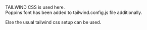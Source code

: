 TAILWIND CSS is used here.
<br>
Poppins font has been added to tailwind.config.js file additionally.
<br>

Else the usual tailwind css setup can be used.


